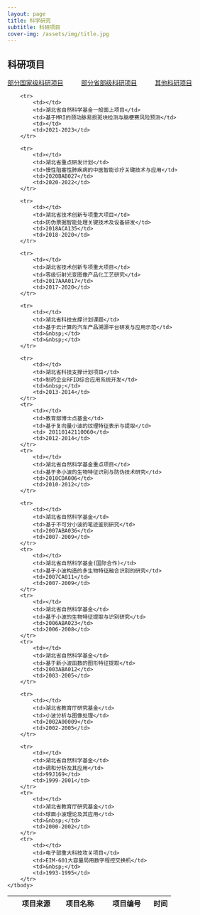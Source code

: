 ```yaml
---
layout: page
title: 科学研究
subtitle: 科研项目
cover-img: /assets/img/title.jpg
---
```

<!--
 * @Author: Conghao Wong
 * @Date: 2023-03-08 19:13:03
 * @LastEditors: Conghao Wong
 * @LastEditTime: 2023-03-12 18:48:01
 * @Description: file content
 * @Github: https://cocoon2wong.github.io
 * Copyright 2023 Conghao Wong, All Rights Reserved.
-->

<style>
.t_grid {
    display: grid;
    grid-template-columns: 32% 32% 32%;
    grid-gap: 60px 1%;
}
</style>

<link rel="stylesheet" type="text/css" href="/assets/css/user.css">

<!-- 用于表格自动编号 -->
<script language="javascript" type="text/javascript">
    window.onload = function () {
        var tableLine = document.getElementById("number");
        for (var i = 0; i < tableLine.rows.length; i++) {
            tableLine.rows[i].cells[0].innerHTML = (i + 1);
        }
    }
</script>

## 科研项目

<div class="t_grid">
    <a class="btn btn-info btn-lg get-started-btn btn_dark" href="/researchs/programs_index">部分国家级科研项目</a>
    <a class="btn btn-info btn-lg get-started-btn btn_selected" href="/researchs/programs_1">部分省部级科研项目</a>
    <a class="btn btn-info btn-lg get-started-btn btn_dark" href="/researchs/programs_2">其他科研项目</a>
</div>

<p></p>

<table>
    <thead>
        <tr>
            <th style="text-align:center;width:5%"></th>
            <th style="width:25%">项目来源</th>
            <th>项目名称</th>
            <th>项目编号</th>
            <th style="text-align:left;width:13%">时间</th>
        </tr>
    </thead>
    <tbody id="number">

        <tr>
            <td></td>
            <td>湖北省自然科学基金一般面上项目</td>
            <td>基于MRI的颈动脉易损斑块检测与脑梗赛风险预测</td>
            <td></td>
            <td>2021-2023</td>
        </tr>

        <tr>
            <td></td>
            <td>湖北省重点研发计划</td>
            <td>慢性阻塞性肺疾病的中医智能诊疗关键技术与应用</td>
            <td>2020BAB027</td>
            <td>2020-2022</td>
        </tr>

        <tr>
            <td></td>
            <td>湖北省技术创新专项重大项目</td>
            <td>防伪票据智能处理关键技术及设备研发</td>
            <td>2018ACA135</td>
            <td>2018-2020</td>
        </tr>

        <tr>
            <td></td>
            <td>湖北省技术创新专项重大项目</td>
            <td>零级衍射光变图像产品化工艺研究</td>
            <td>2017AAA017</td>
            <td>2017-2020</td>
        </tr>

        <tr>
            <td></td>
            <td>湖北省科技支撑计划课题</td>
            <td>基于云计算的汽车产品溯源平台研发与应用示范</td>
            <td>&nbsp;</td>
            <td>&nbsp;</td>
        </tr>

        <tr>
            <td></td>
            <td>湖北省科技支撑计划项目</td>
            <td>制药企业RFID综合应用系统开发</td>
            <td>&nbsp;</td>
            <td>2013-2014</td>
        </tr>
        <tr>
            <td></td>
            <td>教育部博士点基金</td>
            <td>基于复向量小波的纹理特征表示与提取</td>
            <td> 20110142110060</td>
            <td>2012-2014</td>
        </tr>
        <tr>
            <td></td>
            <td>湖北省自然科学基金重点项目</td>
            <td>基于多小波的生物特征识别与防伪技术研究</td>
            <td>2010CDA006</td>
            <td>2010-2012</td>
        </tr>

        <tr>
            <td></td>
            <td>湖北省自然科学基金</td>
            <td>基于不可分小波的笔迹鉴别研究</td>
            <td>2007ABA036</td>
            <td>2007-2009</td>
        </tr>
        <tr>
            <td></td>
            <td>湖北省自然科学基金(国际合作)</td>
            <td>基于小波构造的多生物特征融合识别的研究</td>
            <td>2007CA011</td>
            <td>2007-2009</td>
        </tr>
        <tr>
            <td></td>
            <td>湖北省自然科学基金</td>
            <td>基于小波的生物特征提取与识别研究</td>
            <td>2006ABA023</td>
            <td>2006-2008</td>
        </tr>
        <tr>
            <td></td>
            <td>湖北省自然科学基金</td>
            <td>基于新小波函数的图形特征提取</td>
            <td>2003ABA012</td>
            <td>2003-2005</td>
        </tr>

        <tr>
            <td></td>
            <td>湖北省教育厅研究基金</td>
            <td>小波分析与图像处理</td>
            <td>2002A00009</td>
            <td>2002-2005</td>
        </tr>

        <tr>
            <td></td>
            <td>湖北省自然科学基金</td>
            <td>调和分析及其应用</td>
            <td>99J169</td>
            <td>1999-2001</td>
        </tr>
        <tr>
            <td></td>
            <td>湖北省教育厅研究基金</td>
            <td>球面小波理论及其应用</td>
            <td>&nbsp;</td>
            <td>2000-2002</td>
        </tr>
        <tr>
            <td></td>
            <td>电子部重大科技攻关项目</td>
            <td>EIM-601大容量局用数字程控交换机</td>
            <td>&nbsp;</td>
            <td>1993-1995</td>
        </tr>
    </tbody>
</table>
